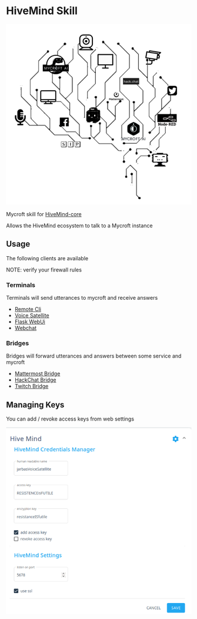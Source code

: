 # HiveMind Skill

![](./logo.png)

Mycroft skill for [HiveMind-core](https://github.com/OpenJarbas/HiveMind-core)

Allows the HiveMind ecosystem to talk to a Mycroft instance

## Usage

The following clients are available

NOTE: verify your firewall rules

### Terminals

Terminals will send utterances to mycroft and receive answers

- [Remote Cli](https://github.com/OpenJarbas/HiveMind-cli)
- [Voice Satellite](https://github.com/OpenJarbas/HiveMind-voice-sat)
- [Flask WebUi](https://github.com/OpenJarbas/HiveMind-flask-terminal)
- [Webchat](https://github.com/OpenJarbas/HiveMind---Webchat-Terminal)

### Bridges

Bridges will forward utterances and answers between some service and mycroft

- [Mattermost Bridge](https://github.com/OpenJarbas/HiveMind_mattermost_bridge)
- [HackChat Bridge](https://github.com/OpenJarbas/HiveMind-HackChatBridge)
- [Twitch Bridge](https://github.com/OpenJarbas/HiveMind-twitch-bridge)


## Managing Keys

You can add / revoke access keys from web settings


![](./websettings.png)
